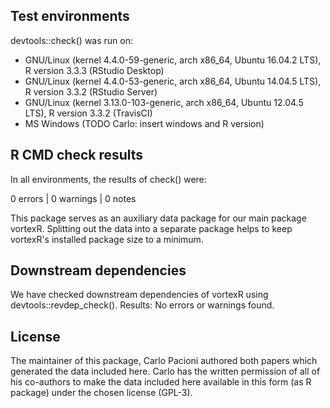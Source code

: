 ## Test environments
devtools::check() was run on:

* GNU/Linux (kernel 4.4.0-59-generic, arch x86_64, Ubuntu 16.04.2 LTS),
  R version 3.3.3 (RStudio Desktop)
* GNU/Linux (kernel 4.4.0-53-generic, arch x86_64, Ubuntu 14.04.5 LTS),
  R version 3.3.2 (RStudio Server)
* GNU/Linux (kernel 3.13.0-103-generic, arch x86_64, Ubuntu 12.04.5 LTS),
  R version 3.3.2 (TravisCI)
* MS Windows (TODO Carlo: insert windows and R version)

## R CMD check results
In all environments, the results of check() were:

0 errors | 0 warnings | 0 notes

This package serves as an auxiliary data package for our main package vortexR.
Splitting out the data into a separate package helps to keep vortexR's installed 
package size to a minimum.

## Downstream dependencies
We have checked downstream dependencies of vortexR using devtools::revdep_check().
Results: No errors or warnings found.

## License
The maintainer of this package, Carlo Pacioni authored both papers which generated
the data included here. Carlo has the written permission of all of his co-authors 
to make the data included here available in this form (as R package) under the 
chosen license (GPL-3).
